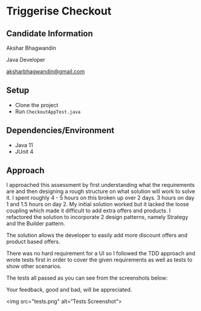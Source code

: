 # Triggerise Checkout

## Candidate Information

Akshar Bhagwandin

Java Developer

aksharbhagwandin@gmail.com

## Setup

- Clone the project
- Run ```CheckoutAppTest.java```

## Dependencies/Environment

- Java 11
- JUnit 4

## Approach

I approached this assessment by first understanding what the requirements are and then designing a rough structure on what solution will work to solve it.  I spent roughly 4 - 5 hours on this broken up over 2 days. 3 hours on day 1 and 1.5 hours on day 2.  My initial solution worked but it lacked the loose coupling which made it difficult to add extra offers and products.  I refactored the solution to incorporate 2 design patterns, namely Strategy and the Builder pattern.

The solution allows the developer to easily add more discount offers and product based offers.

There was no hard requirement for a UI so I followed the TDD approach and wrote tests first in order to cover the given requirements as well as tests to show other scenarios.  

The tests all passed as you can see from the screenshots below:

Your feedback, good and bad, will be appreciated.

<img src="tests.png" alt=“Tests Screenshot”>
